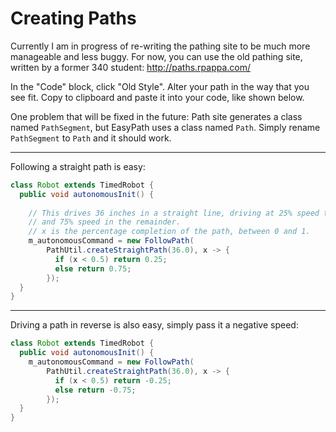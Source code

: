 # Creating Paths

Currently I am in progress of re-writing the pathing site to be much more manageable and less buggy.
For now, you can use the old pathing site, written by a former 340 student: http://paths.rpappa.com/

In the "Code" block, click "Old Style". Alter your path in the way that you see fit. Copy to
clipboard and paste it into your code, like shown below.

One problem that will be fixed in the future: Path site generates a class named `PathSegment`, but
EasyPath uses a class named `Path`. Simply rename `PathSegment` to `Path` and it should work.

----

Following a straight path is easy:

```java
class Robot extends TimedRobot {
  public void autonomousInit() {
    
    // This drives 36 inches in a straight line, driving at 25% speed the first 50% of the path,
    // and 75% speed in the remainder.
    // x is the percentage completion of the path, between 0 and 1.
    m_autonomousCommand = new FollowPath(
        PathUtil.createStraightPath(36.0), x -> {
          if (x < 0.5) return 0.25;
          else return 0.75;
        });
  }
}
```

---

Driving a path in reverse is also easy, simply pass it a negative speed:

```java
class Robot extends TimedRobot {
  public void autonomousInit() {
    m_autonomousCommand = new FollowPath(
        PathUtil.createStraightPath(36.0), x -> {
          if (x < 0.5) return -0.25;
          else return -0.75;
        });
  }
}
```